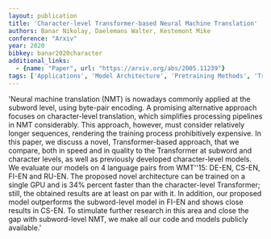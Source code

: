 ```yaml
---
layout: publication
title: 'Character-level Transformer-based Neural Machine Translation'
authors: Banar Nikolay, Daelemans Walter, Kestemont Mike
conference: "Arxiv"
year: 2020
bibkey: banar2020character
additional_links:
  - {name: "Paper", url: "https://arxiv.org/abs/2005.11239"}
tags: ['Applications', 'Model Architecture', 'Pretraining Methods', 'Training Techniques', 'Transformer']
---
```

'Neural machine translation (NMT) is nowadays commonly applied at the subword level, using byte-pair encoding. A promising alternative approach focuses on character-level translation, which simplifies processing pipelines in NMT considerably. This approach, however, must consider relatively longer sequences, rendering the training process prohibitively expensive. In this paper, we discuss a novel, Transformer-based approach, that we compare, both in speed and in quality to the Transformer at subword and character levels, as well as previously developed character-level models. We evaluate our models on 4 language pairs from WMT''15: DE-EN, CS-EN, FI-EN and RU-EN. The proposed novel architecture can be trained on a single GPU and is 34&#37; percent faster than the character-level Transformer; still, the obtained results are at least on par with it. In addition, our proposed model outperforms the subword-level model in FI-EN and shows close results in CS-EN. To stimulate further research in this area and close the gap with subword-level NMT, we make all our code and models publicly available.'
